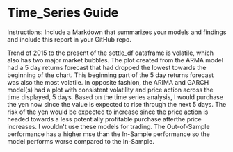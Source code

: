 # Time_Series Guide

Instructions: Include a Markdown that summarizes your models and findings and include this report in your GitHub repo.

Trend of 2015 to the present of the settle_df dataframe is volatile, which also has two major market bubbles. The plot created
from the ARMA model had a 5 day returns forecast that had dropped the lowest towards the beginning of the chart. This beginning part of the 5 day returns forecast was also the most volatile. In opposite fashion, the ARIMA and GARCH model(s) had a plot with consistent volatility and price action across the time displayed, 5 days. Based on the time series analysis, I would purchase the yen now since the value is expected to rise through the next 5 days. 
The risk of the yen would be expected to increase since the price action is headed towards a less potentially profitable purchase afterthe price increases.
I wouldn't use these models for trading. The Out-of-Sample performance has a higher mse than the In-Sample performance so the model performs worse compared to the In-Sample.
